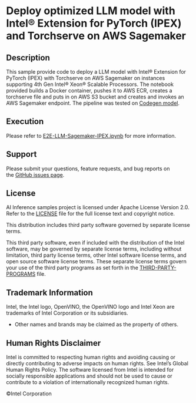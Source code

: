 # Deploy optimized LLM model with Intel® Extension for PyTorch (IPEX) and Torchserve on AWS Sagemaker

## Description
This sample provide code to deploy a LLM model with Intel® Extension for PyTorch (IPEX) with Torchserve on AWS Sagemaker on instances supporting 4th Gen Intel® Xeon® Scalable Processors. The notebook provided builds a Docker container, pushes it to AWS ECR, creates a torchserve file and puts in on AWS S3 bucket and creates and invokes an AWS Sagemaker endpoint. The pipeline was tested on [Codegen model](https://huggingface.co/Salesforce/codegen25-7b-multi_P).

## Execution
Please refer to [E2E-LLM-Sagemaker-IPEX.ipynb](E2E-LLM-Sagemaker-IPEX.ipynb) for more information.

## Support
Please submit your questions, feature requests, and bug reports on the [GitHub issues page](https://github.com/intel/intel-ai-inference-samples/issues).

## License 
AI Inference samples project is licensed under Apache License Version 2.0. Refer to the [LICENSE](../LICENSE) file for the full license text and copyright notice.

This distribution includes third party software governed by separate license terms.

This third party software, even if included with the distribution of the Intel software, may be governed by separate license terms, including without limitation, third party license terms, other Intel software license terms, and open source software license terms. These separate license terms govern your use of the third party programs as set forth in the [THIRD-PARTY-PROGRAMS](./THIRD-PARTY-PROGRAMS) file.

## Trademark Information
Intel, the Intel logo, OpenVINO, the OpenVINO logo and Intel Xeon are trademarks of Intel Corporation or its subsidiaries.
* Other names and brands may be claimed as the property of others.

## Human Rights Disclaimer
Intel is committed to respecting human rights and avoiding causing or directly contributing to adverse impacts on human rights. See Intel’s Global Human Rights Policy. The software licensed from Intel is intended for socially responsible applications and should not be used to cause or contribute to a violation of internationally recognized human rights.

&copy;Intel Corporation

